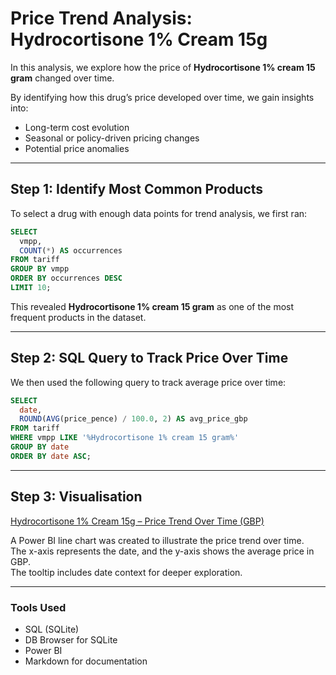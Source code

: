 # Price Trend Analysis: Hydrocortisone 1% Cream 15g

In this analysis, we explore how the price of **Hydrocortisone 1% cream 15 gram** changed over time.

By identifying how this drug’s price developed over time, we gain insights into:

- Long-term cost evolution  
- Seasonal or policy-driven pricing changes  
- Potential price anomalies  

---

## Step 1: Identify Most Common Products

To select a drug with enough data points for trend analysis, we first ran:

```sql
SELECT
  vmpp,
  COUNT(*) AS occurrences
FROM tariff
GROUP BY vmpp
ORDER BY occurrences DESC
LIMIT 10;
```

This revealed **Hydrocortisone 1% cream 15 gram** as one of the most frequent products in the dataset.

---

## Step 2: SQL Query to Track Price Over Time

We then used the following query to track average price over time:

```sql
SELECT
  date,
  ROUND(AVG(price_pence) / 100.0, 2) AS avg_price_gbp
FROM tariff
WHERE vmpp LIKE '%Hydrocortisone 1% cream 15 gram%'
GROUP BY date
ORDER BY date ASC;
```

---

## Step 3: Visualisation

[Hydrocortisone 1% Cream 15g – Price Trend Over Time (GBP)](../results/hydrocortisone_price_trend.png)

A Power BI line chart was created to illustrate the price trend over time.  
The x-axis represents the date, and the y-axis shows the average price in GBP.  
The tooltip includes date context for deeper exploration.



---

### Tools Used
- SQL (SQLite)
- DB Browser for SQLite
- Power BI
- Markdown for documentation



